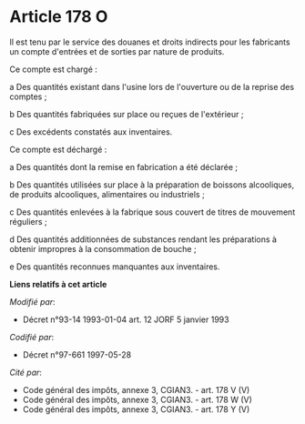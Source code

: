 # Article 178 O

Il est tenu par le service des douanes et droits indirects pour les fabricants un compte d'entrées et de sorties par nature
de produits. 

Ce compte est chargé :

a Des quantités existant dans l'usine lors de l'ouverture ou de la reprise des comptes ; 

b Des quantités fabriquées sur place ou reçues de l'extérieur ;

c Des excédents constatés aux inventaires. 

Ce compte est déchargé :

a Des quantités dont la remise en fabrication a été déclarée ;

b Des quantités utilisées sur place à la préparation de boissons alcooliques, de produits alcooliques, alimentaires ou
industriels ;

c Des quantités enlevées à la fabrique sous couvert de titres de mouvement réguliers ;

d Des quantités additionnées de substances rendant les préparations à obtenir impropres à la consommation de bouche ; 

e Des quantités reconnues manquantes aux inventaires.

**Liens relatifs à cet article**

_Modifié par_:

  - Décret n°93-14 1993-01-04 art. 12 JORF 5 janvier 1993

_Codifié par_:

  - Décret n°97-661 1997-05-28

_Cité par_:

  - Code général des impôts, annexe 3, CGIAN3. - art. 178 V (V)
  - Code général des impôts, annexe 3, CGIAN3. - art. 178 W (V)
  - Code général des impôts, annexe 3, CGIAN3. - art. 178 Y (V)
